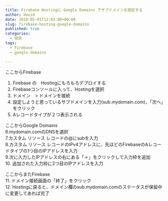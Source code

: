 ```yaml
---
title: Firebase Hostingに Google Domains でサブドメインを設定する
author: david
date: 2018-05-01T12:03:08+00:00
slug: firebase-hosting-google-domains
published: true
categories:
  - 技術
tags:
  - Firebase
  - google domains

---
```

ここからFirebase  
1. Firebase の　Hostingにもろもろデプロイする  
2. Firebaseコンソールに入って、Hostingを選択  
3. ドメイン　> ドメインを接続  
4. 設定しようと思っているサブドメインを入力(sub.mydomain.com)、「次へ」をクリック  
5. Aレコードタイプが２つ表示される

ここからGoogle Domains  
6.mydomain.comのDNSを選択  
7.カスタム リソース レコードの@にsubを入力  
8.カスタム リソース レコードのIPv4アドレスに、先ほどのFirebaseのAレコードタイプの1つ目のIPアドレスを入力  
9.次に入力したIPアドレスの右にある「＋」をクリックして入力枠を追加  
10. 追加された入力枠に2つ目のIPアドレスを入力

ここからまたFirebase  
11. ドメイン接続画面の「終了」をクリック  
12. Hostingに戻ると、ドメイン欄のsub.mydomain.comのステータスが保留中に変更してあれば完了